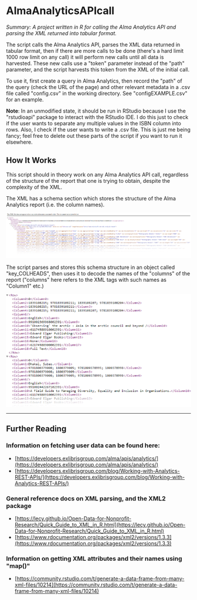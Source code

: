 # AlmaAnalyticsAPIcall

*Summary: A project written in R for calling the Alma Analytics API and parsing the XML returned into tabular format.*

The script calls the Alma Analytics API, parses the XML data returned in tabular format, then if there are more calls to be done (there's a hard limit 1000 row limit on any call) it will perform new calls until all data is harvested. These new calls use a "token" parameter instead of the "path" parameter, and the script harvests this token from the XML of the initial call.

To use it, first create a query in Alma Analytics, then record the "path" of the query (check the URL of the page) and other relevant metadata in a .csv file called "config.csv" in the working directory. See "configEXAMPLE.csv" for an example.

**Note**: In an unmodified state, it should be run in RStudio because I use the "rstudioapi" package to interact with the RStudio IDE.
I do this just to check if the user wants to separate any multiple values in the ISBN column into rows.
Also, I check if the user wants to write a .csv file.
This is just me being fancy; feel free to delete out these parts of the script if you want to run it elsewhere.

## How It Works 

This script should in theory work on any Alma Analytics API call, regardless of the structure of the report that one is trying to obtain, despite the complexity of the XML. 

The XML has a schema section which stores the structure of the Alma Analytics report (i.e. the column names). 

![The XML schema](images/xml_schema.png)

The script parses and stores this schema structure in an object called "key_COLHEADS", then uses it to decode the names of the "columns" of the report ("columns" here refers to the XML tags with such names as "Column1" etc.)

![The "rows" and "columns" of the XML data](images/rows.png)

---

## Further Reading

### Information on fetching user data can be found here:
- [https://developers.exlibrisgroup.com/alma/apis/analytics/](https://developers.exlibrisgroup.com/alma/apis/analytics/)
- [https://developers.exlibrisgroup.com/blog/Working-with-Analytics-REST-APIs/](https://developers.exlibrisgroup.com/blog/Working-with-Analytics-REST-APIs/)
  
### General reference docs on XML parsing, and the XML2 package
- [https://lecy.github.io/Open-Data-for-Nonprofit-Research/Quick_Guide_to_XML_in_R.html](https://lecy.github.io/Open-Data-for-Nonprofit-Research/Quick_Guide_to_XML_in_R.html)
- [https://www.rdocumentation.org/packages/xml2/versions/1.3.3](https://www.rdocumentation.org/packages/xml2/versions/1.3.3)

### Information on getting XML attributes and their names using "map()"
- [https://community.rstudio.com/t/generate-a-data-frame-from-many-xml-files/10214](https://community.rstudio.com/t/generate-a-data-frame-from-many-xml-files/10214)
